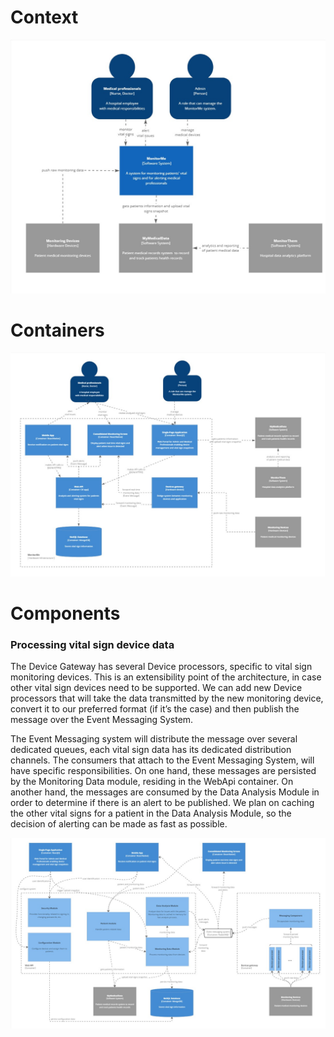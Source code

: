 # Context

![infrastructure](https://github.com/ArchitectsEvolutionZone/MonitorMe/blob/main/resources/C4/Context%20Diagram.jpg)

# Containers

![infrastructure](https://github.com/ArchitectsEvolutionZone/MonitorMe/blob/main/resources/C4/Containers%20Diagram.jpg)

# Components

### Processing vital sign device data 

The Device Gateway has several Device processors, specific to vital sign monitoring devices. This is an extensibility point of the architecture, in case other vital sign devices need to be supported. We can add new Device processors that will take the data transmitted by the new monitoring device, convert it to our preferred format (if it’s the case) and then publish the message over the Event Messaging System. 

The Event Messaging system will distribute the message over several dedicated queues, each vital sign data has its dedicated distribution channels. 
The consumers that attach to the Event Messaging System, will have specific responsibilities. On one hand, these messages are persisted by the Monitoring Data module, residing in the WebApi container. On another hand, the messages are consumed by the Data Analysis Module in order to determine if there is an alert to be published. We plan on caching the other vital signs for a patient in the Data Analysis Module, so the decision of alerting can be made as fast as possible. 

![infrastructure](https://github.com/ArchitectsEvolutionZone/MonitorMe/blob/main/resources/C4/Components%20Diagram.jpg)
